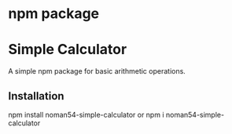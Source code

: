 # npm package

# Simple Calculator

A simple npm package for basic arithmetic operations.

## Installation

npm install noman54-simple-calculator  or  npm i noman54-simple-calculator
